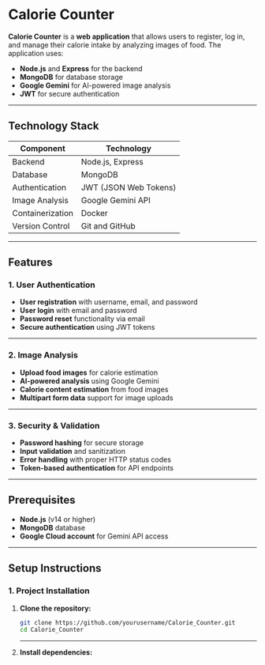 # **Calorie Counter**

**Calorie Counter** is a **web application** that allows users to register, log in, and manage their calorie intake by analyzing images of food. The application uses:

- **Node.js** and **Express** for the backend  
- **MongoDB** for database storage  
- **Google Gemini** for AI-powered image analysis  
- **JWT** for secure authentication  

---

## **Technology Stack**

| Component         | Technology                |
|------------------|---------------------------|
| Backend          | Node.js, Express          |
| Database         | MongoDB                   |
| Authentication   | JWT (JSON Web Tokens)     |
| Image Analysis   | Google Gemini API         |               |
| Containerization | Docker                    |
| Version Control  | Git and GitHub            |

---

## **Features**

### **1. User Authentication**
- **User registration** with username, email, and password  
- **User login** with email and password  
- **Password reset** functionality via email  
- **Secure authentication** using JWT tokens  

---

### **2. Image Analysis**
- **Upload food images** for calorie estimation  
- **AI-powered analysis** using Google Gemini  
- **Calorie content estimation** from food images  
- **Multipart form data** support for image uploads  

---

### **3. Security & Validation**
- **Password hashing** for secure storage  
- **Input validation** and sanitization  
- **Error handling** with proper HTTP status codes  
- **Token-based authentication** for API endpoints  

---

## **Prerequisites**

- **Node.js** (v14 or higher)  
- **MongoDB** database  
- **Google Cloud account** for Gemini API access  

---

## **Setup Instructions**

### **1. Project Installation**

1. **Clone the repository:**
   ```bash
   git clone https://github.com/yourusername/Calorie_Counter.git
   cd Calorie_Counter
   ```
   ---
2. **Install dependencies:**
